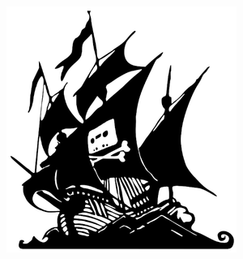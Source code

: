<p align="center" width="100%">
  <img src="files/just-some-boat.png" alt="just some boat" title="What?" width="90%" />
</p>

